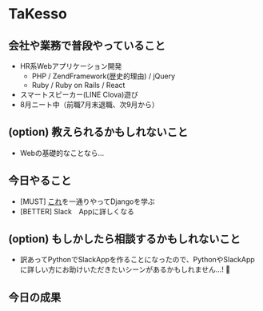 # TaKesso

## 会社や業務で普段やっていること
- HR系Webアプリケーション開発
  - PHP / ZendFramework(歴史的理由) / jQuery
  - Ruby / Ruby on Rails / React
- スマートスピーカー(LINE Clova)遊び
- 8月ニート中（前職7月末退職、次9月から）

## (option) 教えられるかもしれないこと
- Webの基礎的なことなら...

## 今日やること
- [MUST] [これ](https://djangogirlsjapan.gitbooks.io/workshop_tutorialjp/)を一通りやってDjangoを学ぶ 
- [BETTER] Slack　Appに詳しくなる

## (option) もしかしたら相談するかもしれないこと
- 訳あってPythonでSlackAppを作ることになったので、PythonやSlackAppに詳しい方にお助けいただきたいシーンがあるかもしれません...! :bow:

## 今日の成果
